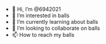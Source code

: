 - 👋 Hi, I’m @6942021
- 👀 I’m interested in balls
- 🌱 I’m currently learning about balls
- 💞️ I’m looking to collaborate on balls
- 📫 How to reach my balls

<!---
6942021/6942021 is a ✨ special ✨ repository because its `README.md` (this file) appears on your GitHub profile.
You can click the Preview link to take a look at your changes.
--->
